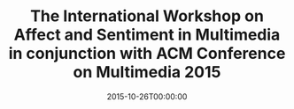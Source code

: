 ---
acronym: ASM 2015
date: '2015-10-26T00:00:00'
ext_url: http://cvml.unige.ch/events/ASM15/
location: Brisbane, Australia
submission_date: '2015-07-13T00:00:00'
title: The International Workshop on Affect and Sentiment in Multimedia   in conjunction
  with ACM Conference on Multimedia 2015
---